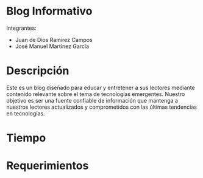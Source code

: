 # Blog Informativo
Integrantes: 
- Juan de Dios Ramírez Campos
- José Manuel Martínez García

# Descripción
Este es un blog diseñado para educar y entretener a sus lectores mediante contenido relevante sobre el tema de tecnologías emergentes. Nuestro objetivo es ser una fuente confiable de información que mantenga a nuestros lectores actualizados y comprometidos con las últimas tendencias en tecnologías.

# Tiempo

# Requerimientos
